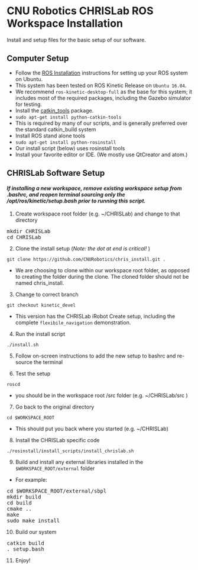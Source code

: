 # CNU Robotics CHRISLab ROS Workspace Installation

Install and setup files for the basic setup of our software.

Computer Setup
--------------

 * Follow the [ROS Installation] instructions for setting up your ROS system on Ubuntu.
  * This system has been tested on ROS Kinetic Release on `Ubuntu 16.04`.
  * We recommend `ros-kinetic-desktop-full` as the base for this system; it includes most of the required packages, including the Gazebo simulator for testing.
 * Install the [catkin_tools] package.
  * `sudo apt-get install python-catkin-tools`
  * This is required by many of our scripts, and is generally preferred over the standard catkin_build system
 * Install ROS stand alone tools
  * `sudo apt-get install python-rosinstall`
  * Our install script (below) uses rosinstall tools
 * Install your favorite editor or IDE. (We mostly use QtCreator and atom.)


CHRISLab Software Setup
-----------------------

#### *If installing a new workspace, remove existing workspace setup from .bashrc, and reopen terminal sourcing only the /opt/ros/kinetic/setup.bash prior to running this script.*

1. Create workspace root folder (e.g. ~/CHRISLab)  and change to that directory
<pre>
mkdir CHRISLab
cd CHRISLab
</pre>

2. Clone the install setup  (*_Note: the dot at end is critical!_* )

 `git clone https://github.com/CNURobotics/chris_install.git .`

 * We are choosing to clone within our workspace root folder, as opposed to creating the folder during the clone.  The cloned folder should not be named chris_install.

3. Change to correct branch

 `git checkout kinetic_devel`

 * This version has the CHRISLab iRobot Create setup, including the complete `flexibile_navigation` demonstration.

4. Run the install script

 `./install.sh`

5. Follow on-screen instructions to add the new setup to bashrc and re-source the terminal

6. Test the setup

  `roscd`

  * you should be in the workspace root /src folder  (e.g. ~/CHRISLab/src )

7. Go back to the original directory

 `cd $WORKSPACE_ROOT`

  * This should put you back where you started (e.g. ~/CHRISLab)

8. Install the CHRISLab specific code

 `./rosinstall/install_scripts/install_chrislab.sh`

9. Build and install any external libraries installed in the `$WORKSPACE_ROOT/external` folder

  * For example:
<pre>
cd $WORKSPACE_ROOT/external/sbpl
mkdir build
cd build
cmake ..
make
sudo make install
</pre>

10. Build our system
<pre>
catkin build
. setup.bash
</pre>

11. Enjoy!

[ROS Installation]: http://wiki.ros.org/ROS/Installation/
[catkin_tools]: https://catkin-tools.readthedocs.io/en/latest/installing.html
